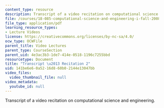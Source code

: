 ```yaml
---
content_type: resource
description: Transcript of a video recitation on computational science and engineering.
file: /courses/18-085-computational-science-and-engineering-i-fall-2008/141be6e60a5216d860b02144e13047bb_18-085F08-R02.pdf
file_type: application/pdf
learning_resource_types:
- Lecture Videos
license: https://creativecommons.org/licenses/by-nc-sa/4.0/
ocw_type: OCWFile
parent_title: Video Lectures
parent_type: CourseSection
parent_uid: 4e3ac3b3-1de7-414e-0518-1196c7255bbd
resourcetype: Document
title: "Transcript \u2013 Recitation 2"
uid: 141be6e6-0a52-16d8-60b0-2144e13047bb
video_files:
  video_thumbnail_file: null
video_metadata:
  youtube_id: null
---
```

Transcript of a video recitation on computational science and engineering.